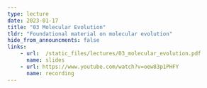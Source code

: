 ```yaml
---
type: lecture
date: 2023-01-17
title: "03 Molecular Evolution"
tldr: "Foundational material on molecular evolution"
hide_from_announcments: false
links: 
    - url:  /static_files/lectures/03_molecular_evolution.pdf
      name: slides
    - url: https://www.youtube.com/watch?v=oew83p1PHFY
      name: recording
---
```

